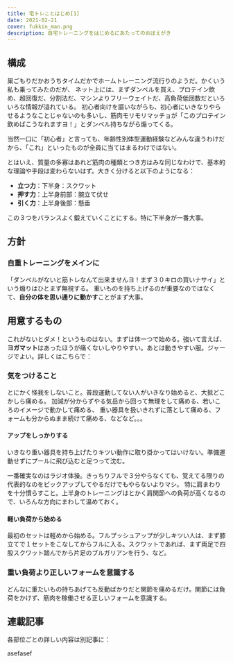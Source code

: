 ```yaml
---
title: 宅トレことはじめ[1]
date: 2021-02-21
cover: fukkin_man.png
description: 自宅トレーニングをはじめるにあたってのおぼえがき
---
```


## 構成

巣ごもりだかおうちタイムだかでホームトレーニング流行りのようだ。かくいう私も乗ってみたのだが、
ネット上には、まずダンベルを買え、プロテイン飲め、超回復だ、分割法だ、マシンよりフリーウェイトだ、高負荷低回数だといろいろな情報が溢れている。
初心者向けを謳いながらも、初心者にいきなりやらせるようなことじゃないのも多いし、筋肉モリモリマッチョが「このプロテイン飲めばこうなれますヨ！」とダンベル持ちながら煽ってくる。

当然一口に「初心者」と言っても、年齢性別体型運動経験などみんな違うわけだから、「これ」といったものが全員に当てはまるわけではない。

とはいえ、質量の多寡はあれど筋肉の種類とつき方はみな同じなわけで、基本的な理論や手段は変わらないはず。大きく分けると以下のようになる：

+ **立つ力**：下半身：スクワット
+ **押す力**：上半身前部：腕立て伏せ
+ **引く力**：上半身後部：懸垂

この３つをバランスよく鍛えていくことにする。特に下半身が一番大事。

## 方針
### 自重トレーニングをメインに
「ダンベルがないと筋トレなんて出来ませんヨ！まず３０キロの買いナサイ」という煽りはひとまず無視する。
重いものを持ち上げるのが重要なのではなくて、**自分の体を思い通りに動かす**ことがまず大事。

## 用意するもの
これがないとダメ！というものはない。まずは体一つで始める。強いて言えば、**ヨガマット**はあったほうが痛くないしやりやすい。あとは動きやすい服。ジャージでよい。詳しくはこちらで：

<PostLink slug="/workout/tools/"/>

### 気をつけること
とにかく怪我をしないこと。普段運動してない人がいきなり始めると、大抵どこかしら痛める。
加減が分からずやる気岳から回って無理をして痛める、若いころのイメージで動かして痛める、
重い器具を扱いきれずに落として痛める、フォームも分からぬまま続けて痛める、などなど。。。

#### アップをしっかりする
いきなり重い器具を持ち上げたりキツい動作に取り掛かってはいけない。準備運動せずにプールに飛び込むと足つって沈む。

一番確実なのはラジオ体操。きっちりフルで３分やらなくても、覚えてる限りの代表的なのをピックアップしてやるだけでもやらないよりマシ。
特に肩まわりを十分慣らすこと。上半身のトレーニングはとかく肩関節への負荷が高くなるので、いろんな方向にまわして温めておく。

#### 軽い負荷から始める
最初のセットは軽めから始める。フルプッシュアップが少しキツい人は、まず膝立てで１セットをこなしてからフルに入る。スクワットであれば、まず両足で四股スクワット踏んでから片足のブルガリアンを行う、など。

### 重い負荷より正しいフォームを意識する
どんなに重たいもの持ちあげても反動ばかりだと関節を痛めるだけ。関節には負荷をかけず、筋肉を稼働させる正しいフォームを意識する。

## 連載記事
各部位ごとの詳しい内容は別記事に：

<PostLink slug="/workout/02_squat/"/>
<PostLink slug="/workout/03_pushup/"/>
<PostLink slug="/workout/04_pullup/"/>


asefasef
